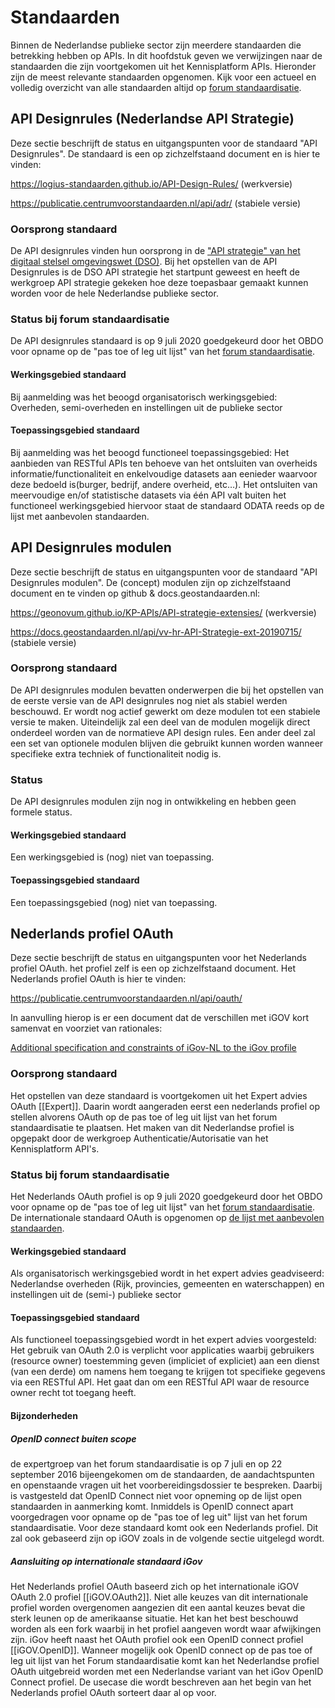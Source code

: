 # Standaarden
Binnen de Nederlandse publieke sector zijn meerdere standaarden die betrekking hebben op APIs. In dit hoofdstuk geven we verwijzingen naar de standaarden die zijn voortgekomen uit het Kennisplatform APIs. Hieronder zijn de meest relevante standaarden opgenomen. Kijk voor een actueel en volledig overzicht van alle standaarden altijd op [forum standaardisatie](https://www.forumstandaardisatie.nl/lijst-open-standaarden/in_lijst/verplicht-pas-toe-leg-uit). 

## API Designrules (Nederlandse API Strategie)
Deze sectie beschrijft de status en uitgangspunten voor de standaard "API Designrules". De standaard is een op zichzelfstaand document en is hier te vinden:

<!-- https://geonovum.github.io/API-Designrules/ (werkversie) -->
https://logius-standaarden.github.io/API-Design-Rules/ (werkversie)

<!-- https://docs.geostandaarden.nl/api/API-Designrules/ (stabiele versie) -->
https://publicatie.centrumvoorstandaarden.nl/api/adr/ (stabiele versie)

### Oorsprong standaard
De API designrules vinden hun oorsprong in de ["API strategie" van het digitaal stelsel omgevingswet (DSO)](https://aandeslagmetdeomgevingswet.nl/digitaal-stelsel/aansluiten/standaarden/api-en-uri-strategie/). Bij het opstellen van de API Designrules is de DSO API strategie het startpunt geweest en heeft de werkgroep API strategie gekeken hoe deze toepasbaar gemaakt kunnen worden voor de hele Nederlandse publieke sector.
### Status bij forum standaardisatie
De API designrules standaard is op 9 juli 2020 goedgekeurd door het OBDO voor opname op de "pas toe of leg uit lijst" van het [forum standaardisatie](https://www.forumstandaardisatie.nl/lijst-open-standaarden/in_lijst/verplicht-pas-toe-leg-uit). 
#### Werkingsgebied standaard
Bij aanmelding was het beoogd organisatorisch werkingsgebied:
Overheden, semi-overheden en instellingen uit de publieke sector
#### Toepassingsgebied standaard
Bij aanmelding was het beoogd functioneel toepassingsgebied:
Het aanbieden van RESTful APIs ten behoeve van het ontsluiten van overheids informatie/functionaliteit en enkelvoudige datasets aan eenieder waarvoor deze bedoeld is(burger, bedrijf, andere overheid, etc…). Het ontsluiten van meervoudige en/of statistische datasets via één API valt buiten het functioneel werkingsgebied hiervoor staat de standaard ODATA reeds op de lijst met aanbevolen standaarden. 

## API Designrules modulen 
Deze sectie beschrijft de status en uitgangspunten voor de standaard "API Designrules modulen". De (concept) modulen zijn  op zichzelfstaand document en te vinden op github & docs.geostandaarden.nl:

https://geonovum.github.io/KP-APIs/API-strategie-extensies/ (werkversie)

https://docs.geostandaarden.nl/api/vv-hr-API-Strategie-ext-20190715/ (stabiele versie)

### Oorsprong standaard
De API designrules modulen bevatten onderwerpen die bij het opstellen van de eerste versie van de API designrules nog niet als stabiel werden beschouwd. Er wordt nog actief gewerkt om deze modulen tot een stabiele versie te maken. Uiteindelijk zal een deel van de modulen mogelijk direct onderdeel worden van de normatieve API design rules. Een ander deel zal een set van optionele modulen blijven die gebruikt kunnen worden wanneer specifieke extra techniek of functionaliteit nodig is.
### Status 
De API designrules modulen zijn nog in ontwikkeling en hebben geen formele status.
#### Werkingsgebied standaard
Een werkingsgebied is (nog) niet van toepassing.
#### Toepassingsgebied standaard
Een toepassingsgebied (nog) niet van toepassing.

## Nederlands profiel OAuth

Deze sectie beschrijft de status en uitgangspunten voor het Nederlands profiel OAuth. het profiel zelf is een op zichzelfstaand document.
Het Nederlands profiel OAuth is hier te vinden:
<!-- https://geonovum.github.io/KP-APIs-OAuthNL/#dutch-government-assurance-profile-for-oauth-2-0 -->
https://publicatie.centrumvoorstandaarden.nl/api/oauth/

In aanvulling hierop is er een document dat de verschillen met iGOV kort samenvat en voorziet van rationales:

[Additional specification and constraints of iGov-NL to the iGov profile](https://github.com/Logius-standaarden/OAuth-NL-profiel/blob/master/Additional%20specification%20and%20constraints%20of%20iGov-NL%20to%20the%20iGov%20profile.md)

### Oorsprong standaard

Het opstellen van deze standaard is voortgekomen uit het Expert advies OAuth [[Expert]]. Daarin wordt aangeraden eerst een nederlands profiel op stellen alvorens OAuth op de pas toe of leg uit lijst van het forum standaardisatie te plaatsen. Het maken van dit Nederlandse profiel is opgepakt door de werkgroep Authenticatie/Autorisatie van het Kennisplatform API's.

### Status bij forum standaardisatie
Het Nederlands OAuth profiel is op 9 juli 2020 goedgekeurd door het OBDO voor opname op de "pas toe of leg uit lijst" van het [forum standaardisatie](https://www.forumstandaardisatie.nl/lijst-open-standaarden/in_lijst/verplicht-pas-toe-leg-uit). 
De internationale standaard OAuth is opgenomen op [de lijst met aanbevolen standaarden](https://www.forumstandaardisatie.nl/open-standaarden/lijst/aanbevolen).

#### Werkingsgebied standaard

Als organisatorisch werkingsgebied wordt in het expert advies geadviseerd:
Nederlandse overheden (Rijk, provincies, gemeenten en waterschappen)
en instellingen uit de (semi-) publieke sector

#### Toepassingsgebied standaard

Als functioneel toepassingsgebied wordt in het expert advies voorgesteld:
Het gebruik van OAuth 2.0 is verplicht voor applicaties waarbij gebruikers
(resource owner) toestemming geven (impliciet of expliciet) aan een
dienst (van een derde) om namens hem toegang te krijgen tot specifieke
gegevens via een RESTful API.
Het gaat dan om een RESTful API waar de resource owner recht tot
toegang heeft.

#### Bijzonderheden

##### OpenID connect buiten scope

de expertgroep van het forum standaardisatie is op 7 juli en op 22 september 2016 bijeengekomen
om de standaarden, de aandachtspunten en openstaande vragen uit
het voorbereidingsdossier te bespreken. Daarbij is vastgesteld dat
OpenID Connect niet voor opneming op de lijst open standaarden in
aanmerking komt. Inmiddels is OpenID connect apart voorgedragen voor opname op de "pas toe of leg uit" lijst van het forum standaardisatie. Voor deze standaard komt ook een Nederlands profiel. Dit zal ook gebaseerd zijn op iGOV zoals in de volgende sectie uitgelegd wordt.

##### Aansluiting op internationale standaard iGov
Het Nederlands profiel OAuth baseerd zich op het internationale iGOV OAuth 2.0 profiel [[iGOV.OAuth2]]. Niet alle keuzes van dit internationale profiel worden overgenomen aangezien dit een aantal keuzes bevat die sterk leunen op de amerikaanse situatie. Het kan het best beschouwd worden als een fork waarbij in het profiel aangeven wordt waar afwijkingen zijn.
iGov heeft naast het OAuth profiel ook een OpenID connect profiel [[iGOV.OpenID]]. Wanneer mogelijk ook OpenID connect op de pas toe of leg uit lijst van het Forum standaardisatie komt kan het Nederlandse profiel OAuth uitgebreid worden met een Nederlandse variant van het iGov OpenID Connect profiel. De usecase die wordt beschreven aan het begin van het Nederlands profiel OAuth sorteert daar al op voor.











